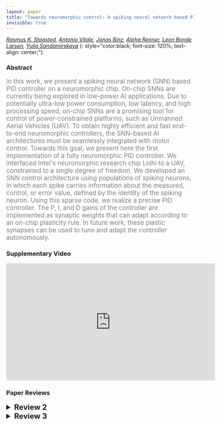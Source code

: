 ```yaml
---
layout: paper
title: "Towards neuromorphic control: A spiking neural network based PID controller for UAV"
invisible: true
---
```

*[Rasmus K. Stagsted](https://portal.findresearcher.sdu.dk/en/persons/rk), [Antonio Vitale](https://www.linkedin.com/in/antonio-vitale-808338157/?originalSubdomain=ch), [Jonas Binz](http://), [Alpha Renner](https://services.ini.uzh.ch/admin/modules/uzh/person.php?id=44962&back=../uzh/people), [Leon Bonde Larsen](https://portal.findresearcher.sdu.dk/en/persons/lelar), [Yulia Sandamirskaya](http://www.sandamirskaya.eu)*
{: style="color:black; font-size: 120%; text-align: center;"}

### Abstract
<html><p style="color:gray; font-size: 120%; text-align: justified;">
In this work, we present a spiking neural network (SNN) based PID controller on a neuromorphic chip. On-chip SNNs are currently being explored in low-power AI applications. Due to potentially ultra-low power consumption, low latency, and high processing speed, on-chip SNNs are a promising tool for control of power-constrained platforms, such as Unmanned Aerial Vehicles (UAV). To obtain highly efficient and fast end-to-end neuromorphic controllers, the SNN-based AI architectures must be seamlessly integrated with motor control. Towards this goal, we present here the first implementation of a fully neuromorphic PID controller. We interfaced Intel's neuromorphic research chip Loihi to a UAV, constrained to a single degree of freedom. We developed an SNN control architecture using populations of spiking neurons, in which each spike carries information about the measured, control, or error value, defined by the identity of the spiking neuron. Using this sparse code, we realize a precise PID controller. The P, I, and D gains of the controller are implemented as synaptic weights that can adapt according to an on-chip plasticity rule. In future work, these plastic synapses can be used to tune and adapt the controller autonomously. 
</p></html>

### Supplementary Video
<iframe width="560" height="315" src="https://www.youtube.com/embed/lnGQqz7MM8w " frameborder="0" allow="accelerometer; autoplay; encrypted-media; gyroscope; picture-in-picture" allowfullscreen></iframe>



### Paper Reviews
<details><summary style="font-size:20px;"><b> Review 2</b></summary>
<p style="color:gray; font-size: 120%; text-align: justified;">
The authors present a SNN architecture for direct control of two robotic systems, one of which requires nested PID loops, and evaluate control performance relative to a cpu representation as a step response.The paper is well written and explained. From my perspective I think the main thing that can be improved is the interrogation of the control performance, and a broader set of tests and results, the presented data are quite limited. It would be helpful to see the performance of the controller on the same system with different control contexts, e.g. replacing imu sensing with external markers for higher sensor fidelity, increasing decreasing timestep sizes, or changing the size of the neuron arrays, so that the effects of the implementation on performance can be more clearly seen/investigated.Some other comments:'Mapping between motor velocity and torque' - this should be detailed.The PID gains of both systems were tuned by hand - I think a little more detail is needed to have a stronger basis for comparison, and to know to what extent the chosen gains favour one controller's performance over another. To me the CPU PID seems oddly poor performing.What sensitivity is there to the quality of the sensor data? How does the system function with ground truth input, or with simulated input?Pushbot - 'directly translated into motor commands' A little more detail would be better.It would be helpful to have overshoot stated as a % of the step.I would also show a recommend a showing a single step response which allows a longer settling time, so we can see what a little better what happens with constant input? The exemplary graphs change their input a little to quickly to see the full response.The paper reads well, but there are a couple typos:Raspberri - typoprogramm - typoI enjoyed the reading the paper, and the topic is a fascinating frontier in robotics. I look forward to seeing more of the author's work.
</p> </details>

<details><summary style="font-size:20px;"><b> Review 3</b></summary>
<p style="color:gray; font-size: 120%; text-align: justified;">
This paper presents an attempt to implement a  PID controller fully in a Spiking Neural Network (SNN) on Intel’s neuromorphic research chip Loihi. The SNN was tested on two robotic platforms; on a mobile robot platform and a 1-DOF UAV platform. Idea of implementing SNN on neuromorphic chip is certainly interesting and it is an important research question to attempt. Design and realization of the SNN on the nueromohlic chip has been presented well in detail and certainly has some merits. However, publication of the present experiments and results seems premature. Major comments:1. I understand the importance of on-chip SNN approaches for applications such as UAVs due to potentially ultra low power consumption, low latency, and high processing speed. However, conventional PID based approaches are also effective, easy to implement and widely use in such applications. What are the specific merits of this on-chip SNN approach against the conventional PID on a chip? I think such comparison has not been clearly presented in the manuscript. 2. Based on the comparison results as summarized in Table III and the results from Fig. 7 and 8, it is obvious that the conventional PID approach is giving better results (eg. based on overshoot, oscillations, steady-state-error) than the proposed method. 3. In my opinion, the implementation of the proposed method on a "Pushbot" seems to be not matching relevant to title of the paper. The authors could have found a way to test a single PID on the UAV platform rather than on a Pushbot. 4. In the case of Pushbot, the authors claimed that "both controllers work well despite the delay in the system". I do not think this claim is justifiable based on the results presented in Table I and II.5. I do not clearly understand how did the authors train the SNNs during experiments. No information has been given in the manuscript on training and cross-validation of SNNs.   6. The authors have mentioned about two nested PID controllers (inner and outer PIDs) related to the 1-DOF UAV platform. The inner PID computes the torque. However, no results have been presented to show the behavior of the torque output or how it affects the overall system.    7. I wonder what information we can acquire as readers from the Fig.1. Even though, a 3D model of the set-up has been presented (top panel), it has not been referred anywhere in the manuscript. Just presenting a photo of the system/experiment set-up without details (eg. naming the important components, connections etc) is not adequate. 8. No evidence for generalization is offered. Multiple trials/experiments could have done with different motion profiles (i.e: instead of only using step inputs as in Fig. 7 and 8) to generalize the results and conclusions. Comments on the video submission:Though the video submission is clear, it is not that informative. Information such as PID gains, other set-up variables, assumptions in this perticular trial should be presented. 
</p> </details>

